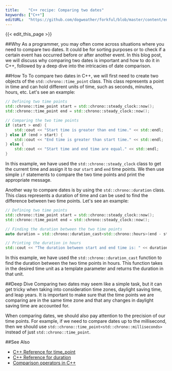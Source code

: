 ```yaml
---
title:    "C++ recipe: Comparing two dates"
keywords: ["C++"]
editURL:  "https://github.com/dogweather/forkful/blob/master/content/en/cpp/comparing-two-dates.md"
---
```


{{< edit_this_page >}}

##Why
As a programmer, you may often come across situations where you need to compare two dates. It could be for sorting purposes or to check if a certain event has occurred before or after another event. In this blog post, we will discuss why comparing two dates is important and how to do it in C++, followed by a deep dive into the intricacies of date comparison.

##How To
To compare two dates in C++, we will first need to create two objects of the `std::chrono::time_point` class. This class represents a point in time and can hold different units of time, such as seconds, minutes, hours, etc. Let's see an example:

```C++
// Defining two time points
std::chrono::time_point start = std::chrono::steady_clock::now();
std::chrono::time_point end = std::chrono::steady_clock::now();

// Comparing the two time points
if (start > end) {
    std::cout << "Start time is greater than end time." << std::endl;
} else if (end > start) {
    std::cout << "End time is greater than start time." << std::endl;
} else {
    std::cout << "Start time and end time are equal." << std::endl;
}
```

In this example, we have used the `std::chrono::steady_clock` class to get the current time and assign it to our `start` and `end` time points. We then use simple `if` statements to compare the two time points and print the appropriate message. 

Another way to compare dates is by using the `std::chrono::duration` class. This class represents a duration of time and can be used to find the difference between two time points. Let's see an example:

```C++
// Defining two time points
std::chrono::time_point start = std::chrono::steady_clock::now();
std::chrono::time_point end = std::chrono::steady_clock::now();

// Finding the duration between the two time points
auto duration = std::chrono::duration_cast<std::chrono::hours>(end - start).count();

// Printing the duration in hours
std::cout << "The duration between start and end time is: " << duration << " hours." << std::endl;
```

In this example, we have used the `std::chrono::duration_cast` function to find the duration between the two time points in hours. This function takes in the desired time unit as a template parameter and returns the duration in that unit.

##Deep Dive
Comparing two dates may seem like a simple task, but it can get tricky when taking into consideration time zones, daylight saving time, and leap years. It is important to make sure that the time points we are comparing are in the same time zone and that any changes in daylight saving time are accounted for.

When comparing dates, we should also pay attention to the precision of our time points. For example, if we need to compare dates up to the millisecond, then we should use `std::chrono::time_point<std::chrono::milliseconds>` instead of just `std::chrono::time_point`.

##See Also
- [C++ Reference for time_point](https://en.cppreference.com/w/cpp/chrono/time_point)
- [C++ Reference for duration](https://en.cppreference.com/w/cpp/chrono/duration)
- [Comparison operators in C++](https://www.geeksforgeeks.org/relational-operators-in-c-cpp/)